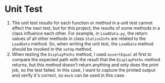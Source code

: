 # Unit Test

1. The unit test results for each function or method in a unit test cannot affect the next test, but for this project, the results of some methods in a class influence each other. For example, in `LoadData.py`, the return values of all other methods in class `StationInfo` are related to the `LoadData` method. So, when writing the unit test, the `LoadData` method should be invoked in the `setUp` method.
2. When testing the `DisplayPaths` method, I used `assertEqual` at first to compare the expected path with the result that the `DisplayPaths` method returns, but this method doesn't return anything and only does the print job, so the test failed. In this case, I want to capture the printed output and verify it's correct, so `mock` can be used in this case.


